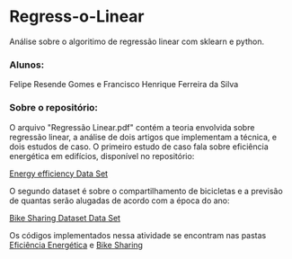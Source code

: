 # Regress-o-Linear
Análise sobre o algoritimo de regressão linear com sklearn e python.

### Alunos:
Felipe Resende Gomes e Francisco Henrique Ferreira da Silva

### Sobre o repositório:

O arquivo "Regressão Linear.pdf" contém a teoria envolvida sobre regressão linear, a análise de dois artigos que implementam a técnica, e dois estudos de caso. 
O primeiro estudo de caso fala sobre eficiência energética em edifícios, disponível no repositório:

[Energy efficiency Data Set ](https://archive.ics.uci.edu/ml/datasets/Energy+efficiency)

O segundo dataset é sobre o compartilhamento de bicicletas e a previsão de quantas serão alugadas de acordo com a época do ano:

[Bike Sharing Dataset Data Set ](https://archive.ics.uci.edu/ml/datasets/Bike+Sharing+Dataset)

Os códigos implementados nessa atividade se encontram nas pastas [Eficiência Energética](https://github.com/FelipeRes/Regress-o-Linear/tree/master/Efici%C3%AAncia%20Energ%C3%A9tica) e [Bike Sharing](https://github.com/FelipeRes/Regress-o-Linear/tree/master/Bike%20Sharing)
